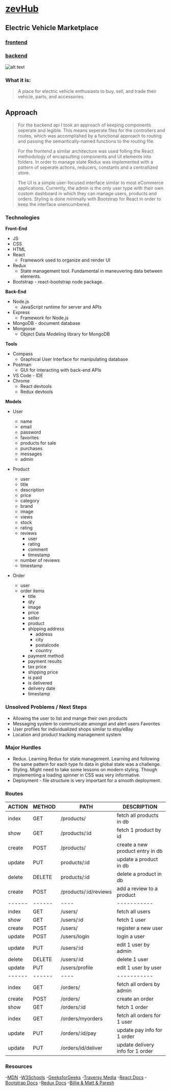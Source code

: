 # [zevHub](https://zevhub-frontend.herokuapp.com/)

## Electric Vehicle Marketplace

### [frontend](https://github.com/garrigoose/zevHub-FrontEnd)

### [backend](https://github.com/garrigoose/zevHub-BackEnd)

![alt text](./src/Images/Screen%20Shot%202022-04-02%20at%208.16.26%20AM.png)

### What it is:

> A place for electric vehicle enthusiasts to buy, sell, and trade their vehicle, parts, and accessories.

## Approach

> For the backend api I took an approach of keeping components seperate and legible. This means seperate files for the controllers and routes, which was accomplished by a functional approach to routing and passing the semantically-named functions to the routing file.

> For the frontend a similar architecture was used folling the React methodology of encapsulting components and UI elements into folders. In order to manage state Redux was implemented with a pattern of seperate actions, reducers, constants and a centrallized store.

> The UI is a simple user-focused interface similar to most eCommerce applications. Currently, the admin is the only user type with their own custom dashboard in which they can manage users, products and orders. Styling is done minimally with Bootstrap for React in order to keep the interface unencumbered.

### Technologies

**Front-End**

- JS
- CSS
- HTML
- React
  - Framework used to organize and render UI
- Redux
  - State management tool. Fundamental in maneuvering data between elements.
- Bootstrap - react-bootstrap node package.

**Back-End**

- Node.js
  - JavaScript runtime for server and APIs
- Express
  - Framework for Node.js
- MongoDB - document database
- Mongoose
  - Object Data Modeling library for MongoDB

**Tools**

- Compass
  - Graphical User Interface for manipulating database
- Postman
  - GUI for interacting with back-end APIs
- VS Code - IDE
- Chrome
  - React devtools
  - Redux devtools

**Models**

- User

  - name
  - email
  - password
  - favorites
  - products for sale
  - purchases
  - messages
  - admin

- Product

  - user
  - title
  - description
  - price
  - category
  - brand
  - image
  - views
  - stock
  - rating
  - reviews
    - user
    - rating
    - comment
    - timestamp
  - number of reviews
  - timestamp

- Order
  - user
  - order items
    - title
    - qty
    - image
    - price
    - seller
    - product
    - shipping address
      - address
      - city
      - postalcode
      - country
    - payment method
    - payment results
    - tax price
    - shipping price
    - is paid
    - is delivered
    - delivery date
    - timestamp

### Unsolved Problems / Next Steps

- Allowing the user to list and mange their own products
- Messaging system to communicate amongst and alert users Favorites
- User profiles for individualized shops similar to etsy/eBay
- Location and product tracking management system

### Major Hurdles

- Redux. Learning Redux for state management. Learning and following the same pattern for each type fo data in global state was a challenge.
- Styling. Might need to take some lessons on modern styling. Though implementing a loading spinner in CSS was very informative.
- Deployment - file structure is very important for a smooth deployment.

### Routes

| ACTION | METHOD | PATH                  | DESCRIPTION                      |
| ------ | ------ | --------------------- | -------------------------------- |
| index  | GET    | /products/            | fetch all products in db         |
| show   | GET    | /products/:id         | fetch 1 product by id            |
| create | POST   | /products/            | create a new product entry in db |
| update | PUT    | products/:id          | update a product in db           |
| delete | DELETE | products/:id          | delete a product in db           |
| create | POST   | /products/:id/reviews | add a review to a product        |
| ------ | ------ | ----                  | -----------                      |
| index  | GET    | /users/               | fetch all users                  |
| show   | GET    | /users/:id            | fetch 1 user                     |
| create | POST   | /users/               | register a new user              |
| update | POST   | /users/login          | login a user                     |
| update | PUT    | /users/:id            | edit 1 user by admin             |
| delete | DELETE | /users/:id            | delete 1 user                    |
| update | PUT    | /users/profile        | edit 1 user by user              |
| ------ | ------ | ----                  | -----------                      |
| index  | GET    | /orders/              | fetch all orders by admin        |
| create | POST   | /orders/              | create an order                  |
| show   | GET    | /orders/:id           | fetch 1 order                    |
| index  | GET    | /orders/myorders      | fetch all orders for 1 user      |
| update | PUT    | /orders/:id/pay       | update pay info for 1 order      |
| update | PUT    | /orders/id/deliver    | update delivery info for 1 order |

### Resources

-[MDN](https://developer.mozilla.org/en-US/) -[W3Schools](https://www.w3schools.com/) -[GeeksforGeeks](https://www.geeksforgeeks.org/d) -[Traversy Media](https://www.traversymedia.com/) -[React Docs](https://reactjs.org/docs/getting-started.html) -[Bootstrap Docs](https://getbootstrap.com/docs/4.1/getting-started/introduction/) -[Redux Docs](https://redux.js.org/) -[Billie & Matt & Paresh](https://git.generalassemb.ly/Flex-928)
